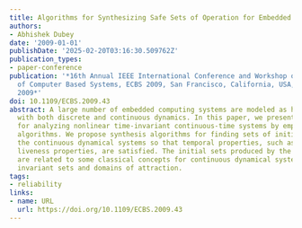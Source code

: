 ```yaml
---
title: Algorithms for Synthesizing Safe Sets of Operation for Embedded Systems
authors:
- Abhishek Dubey
date: '2009-01-01'
publishDate: '2025-02-20T03:16:30.509762Z'
publication_types:
- paper-conference
publication: '*16th Annual IEEE International Conference and Workshop on the Engineering
  of Computer Based Systems, ECBS 2009, San Francisco, California, USA, 14-16 April
  2009*'
doi: 10.1109/ECBS.2009.43
abstract: A large number of embedded computing systems are modeled as hybrid system
  with both discrete and continuous dynamics. In this paper, we present algorithms
  for analyzing nonlinear time-invariant continuous-time systems by employing reachability
  algorithms. We propose synthesis algorithms for finding sets of initial states for
  the continuous dynamical systems so that temporal properties, such as safety and
  liveness properties, are satisfied. The initial sets produced by the algorithms
  are related to some classical concepts for continuous dynamical systems, such as
  invariant sets and domains of attraction.
tags:
- reliability
links:
- name: URL
  url: https://doi.org/10.1109/ECBS.2009.43
---
```


